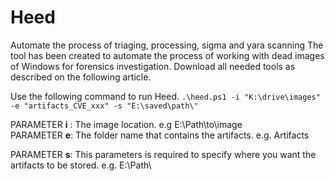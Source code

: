 # Heed
Automate the process of triaging, processing, sigma and yara scanning
The tool has been created to automate the process of working with dead images of Windows for forensics investigation. 
Download all needed tools as described on the following article. 

Use the following command to run Heed. 
`.\heed.ps1 -i "K:\drive\images" -e "artifacts_CVE_xxx" -s "E:\saved\path\"`

PARAMETER **i** : The image location. e.g E:\Path\to\image\
PARAMETER **e**: The folder name that contains the artifacts. e.g. Artifacts

PARAMETER **s**: This parameters is required to specify where you want the artifacts to be stored. e.g. E:\Path\

